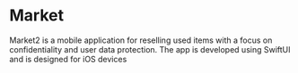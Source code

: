 # Market
Market2 is a mobile application for reselling used items with a focus on confidentiality and user data protection. The app is developed using SwiftUI and is designed for iOS devices
